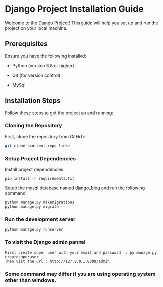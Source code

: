# Django Project Installation Guide

Welcome to the Django Project! This guide will help you set up and run the project on your local machine.

## Prerequisites

Ensure you have the following installed:

- Python (version 3.8 or higher)

- Git (for version control)

- MySql

## Installation Steps

Follow these steps to get the project up and running:

### Cloning the Repository

First, clone the repository from GitHub:

```bash
git clone <current repo link>
```

### Setup Project Dependencies

Install project dependencies

```
pip install -r requirements.txt
```

Setup the mysql database named django_blog and run the following command

```
python manage.py makemigrations
python manage.py migrate
```

### Run the development server

```
python manage.py runserver
```

### To visit the Django admin pannel

```
First create super user with your email and password  : py manage.py createsuperuser
Then vist the url : http://127.0.0.1:8000/admin
```

### Some command may differ if you are using operating system other than windows.
